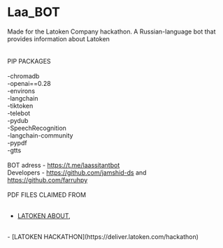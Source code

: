 # Laa_BOT
Made for the Latoken Company hackathon. A Russian-language bot that provides information about Latoken
<br>
<br>
<br>
PIP PACKAGES
<br>
<br>-chromadb
<br>-openai==0.28
<br>-environs
<br>-langchain
<br>-tiktoken
<br>-telebot
<br>-pydub
<br>-SpeechRecognition
<br>-langchain-community
<br>-pypdf
<br>-gtts
<br>
<br>
BOT adress - https://t.me/laassitantbot
<br>
Developers - https://github.com/jamshid-ds and https://github.com/farruhpy
<br>
<br>
PDF FILES CLAIMED FROM 
<br>
<br>

- [LATOKEN ABOUT](https://deliver.latoken.com/about), 
<br>
- [LATOKEN HACKATHON](https://deliver.latoken.com/hackathon)
